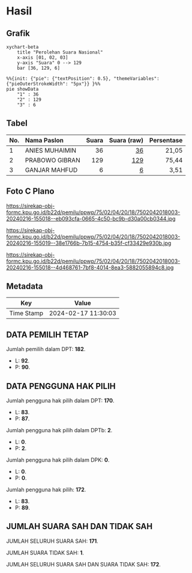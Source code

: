 # Hasil

## Grafik

```mermaid
xychart-beta
    title "Perolehan Suara Nasional"
    x-axis [01, 02, 03]
    y-axis "Suara" 0 --> 129
    bar [36, 129, 6]
```

```mermaid
%%{init: {"pie": {"textPosition": 0.5}, "themeVariables": {"pieOuterStrokeWidth": "5px"}} }%%
pie showData
    "1" : 36
    "2" : 129
    "3" : 6
```

## Tabel

| No. | Nama Paslon    | Suara | Suara (raw) | Persentase |
|:--- |:-------------- | -----:| -----------:| ----------:|
| 1   | ANIES MUHAIMIN | 36    | [36][p-1]   | 21,05      |
| 2   | PRABOWO GIBRAN | 129   | [129][p-2]  | 75,44      |
| 3   | GANJAR MAHFUD  | 6     | [6][p-3]    | 3,51       |


[p-1]: https://github.com/gigit-pemilu/pemilu-2024/blob/main/pilpres/hitung-suara/sub/75-gorontalo/sub/02-boalemo/sub/04-tilamuta/sub/2018-tenilo/sub/003-tps/sub/paslon-1.txt
[p-2]: https://github.com/gigit-pemilu/pemilu-2024/blob/main/pilpres/hitung-suara/sub/75-gorontalo/sub/02-boalemo/sub/04-tilamuta/sub/2018-tenilo/sub/003-tps/sub/paslon-2.txt
[p-3]: https://github.com/gigit-pemilu/pemilu-2024/blob/main/pilpres/hitung-suara/sub/75-gorontalo/sub/02-boalemo/sub/04-tilamuta/sub/2018-tenilo/sub/003-tps/sub/paslon-3.txt

## Foto C Plano

https://sirekap-obj-formc.kpu.go.id/b22d/pemilu/ppwp/75/02/04/20/18/7502042018003-20240216-155018--eb093cfa-0665-4c50-bc9b-d30a00cb0344.jpg

https://sirekap-obj-formc.kpu.go.id/b22d/pemilu/ppwp/75/02/04/20/18/7502042018003-20240216-155019--38e1766b-7b15-4754-b35f-cf33429e930b.jpg

https://sirekap-obj-formc.kpu.go.id/b22d/pemilu/ppwp/75/02/04/20/18/7502042018003-20240216-155018--4d468761-7bf8-4014-8ea3-5882055894c8.jpg


## Metadata

| Key        | Value               |
| ---------- | ------------------- |
| Time Stamp | 2024-02-17 11:30:03 |


## DATA PEMILIH TETAP

Jumlah pemilih dalam DPT: **182**.
 * L: **92**.
 * P: **90**.

## DATA PENGGUNA HAK PILIH

Jumlah pengguna hak pilih dalam DPT: **170**.
 * L: **83**.
 * P: **87**.

Jumlah pengguna hak pilih dalam DPTb: **2**.
 * L: **0**.
 * P: **2**.

Jumlah pengguna hak pilih dalam DPK: **0**.
 * L: **0**.
 * P: **0**.

Jumlah pengguna hak pilih: **172**.
 * L: **83**.
 * P: **89**.

## JUMLAH SUARA SAH DAN TIDAK SAH

JUMLAH SELURUH SUARA SAH: **171**.

JUMLAH SUARA TIDAK SAH: **1**.

JUMLAH SELURUH SUARA SAH DAN SUARA TIDAK SAH: **172**.


